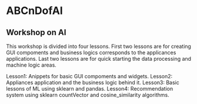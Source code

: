 # ABCnDofAI
## Workshop on AI

This workshop is divided into four lessons. 
First two lessons are for creating GUI compoments and business logics corresponds to the applicances applications.
Last two lessons are for quick starting the data processing and machine logic areas.

Lesson1: Anippets for basic GUI compoments and widgets.
Lesson2: Appliances application and the business logic behind it.
Lesson3: Basic lessons of ML using sklearn and pandas.
Lesson4: Recommendation system using sklearn countVector and cosine_similarity algorithms.
